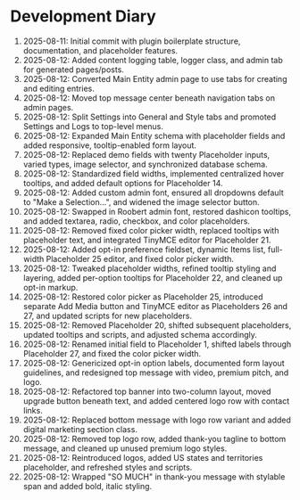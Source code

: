 # Development Diary

1. 2025-08-11: Initial commit with plugin boilerplate structure, documentation, and placeholder features.
2. 2025-08-12: Added content logging table, logger class, and admin tab for generated pages/posts.
3. 2025-08-12: Converted Main Entity admin page to use tabs for creating and editing entries.
4. 2025-08-12: Moved top message center beneath navigation tabs on admin pages.
5. 2025-08-12: Split Settings into General and Style tabs and promoted Settings and Logs to top-level menus.
6. 2025-08-12: Expanded Main Entity schema with placeholder fields and added responsive, tooltip-enabled form layout.
7. 2025-08-12: Replaced demo fields with twenty Placeholder inputs, varied types, image selector, and synchronized database schema.
8. 2025-08-12: Standardized field widths, implemented centralized hover tooltips, and added default options for Placeholder 14.
9. 2025-08-12: Added custom admin font, ensured all dropdowns default to "Make a Selection...", and widened the image selector button.
10. 2025-08-12: Swapped in Roobert admin font, restored dashicon tooltips, and added textarea, radio, checkbox, and color placeholders.
11. 2025-08-12: Removed fixed color picker width, replaced tooltips with placeholder text, and integrated TinyMCE editor for Placeholder 21.
12. 2025-08-12: Added opt-in preference fieldset, dynamic Items list, full-width Placeholder 25 editor, and fixed color picker width.
13. 2025-08-12: Tweaked placeholder widths, refined tooltip styling and layering, added per-option tooltips for Placeholder 22, and cleaned up opt-in markup.
14. 2025-08-12: Restored color picker as Placeholder 25, introduced separate Add Media button and TinyMCE editor as Placeholders 26 and 27, and updated scripts for new placeholders.
15. 2025-08-12: Removed Placeholder 20, shifted subsequent placeholders, updated tooltips and scripts, and adjusted schema accordingly.
16. 2025-08-12: Renamed initial field to Placeholder 1, shifted labels through Placeholder 27, and fixed the color picker width.
17. 2025-08-12: Genericized opt-in option labels, documented form layout guidelines, and redesigned top message with video, premium pitch, and logo.
18. 2025-08-12: Refactored top banner into two-column layout, moved upgrade button beneath text, and added centered logo row with contact links.
19. 2025-08-12: Replaced bottom message with logo row variant and added digital marketing section class.
20. 2025-08-12: Removed top logo row, added thank-you tagline to bottom message, and cleaned up unused premium logo styles.
21. 2025-08-12: Reintroduced logos, added US states and territories placeholder, and refreshed styles and scripts.
22. 2025-08-12: Wrapped "SO MUCH" in thank-you message with stylable span and added bold, italic styling.
